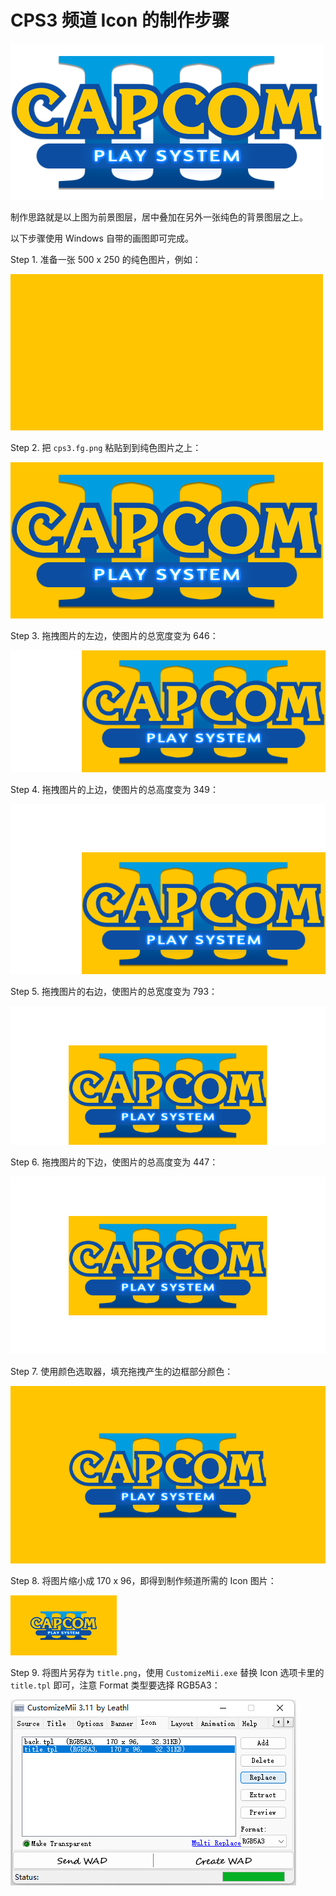 # CPS3 频道 Icon 的制作步骤


![cps3.fg.png](./cps3.fg.png "cps3.fg.png")

制作思路就是以上图为前景图层，居中叠加在另外一张纯色的背景图层之上。

以下步骤使用 Windows 自带的画图即可完成。

Step 1. 准备一张 500 x 250 的纯色图片，例如：

![make-icon-step01.png](./make-icon-step01.png)

Step 2. 把 `cps3.fg.png` 粘贴到到纯色图片之上：

![make-icon-step02.png](./make-icon-step02.png)

Step 3. 拖拽图片的左边，使图片的总宽度变为 646：

![make-icon-step03.png](./make-icon-step03.png)

Step 4. 拖拽图片的上边，使图片的总高度变为 349：

![make-icon-step04.png](./make-icon-step04.png)

Step 5. 拖拽图片的右边，使图片的总宽度变为 793：

![make-icon-step05.png](./make-icon-step05.png)

Step 6. 拖拽图片的下边，使图片的总高度变为 447：

![make-icon-step06.png](./make-icon-step06.png)

Step 7. 使用颜色选取器，填充拖拽产生的边框部分颜色：

![make-icon-step07.png](./make-icon-step07.png)

Step 8. 将图片缩小成 170 x 96，即得到制作频道所需的 Icon 图片：

![make-icon-step08.png](./make-icon-step08.png)

Step 9. 将图片另存为 `title.png`，使用 `CustomizeMii.exe` 替换 Icon 选项卡里的 `title.tpl` 即可，注意 Format 类型要选择 RGB5A3：

![make-icon-step09.png](./make-icon-step09.png)
